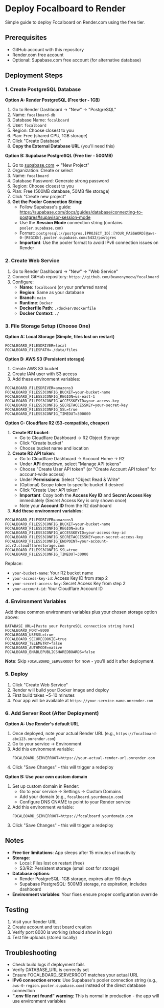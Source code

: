 # Deploy Focalboard to Render

Simple guide to deploy Focalboard on Render.com using the free tier.

## Prerequisites

- GitHub account with this repository
- Render.com free account
- Optional: Supabase.com free account (for alternative database)

## Deployment Steps

### 1. Create PostgreSQL Database

**Option A: Render PostgreSQL (Free tier - 1GB)**

1. Go to Render Dashboard → "New" → "PostgreSQL"
2. Name: `focalboard-db`
3. Database Name: `focalboard`
4. User: `focalboard`
5. Region: Choose closest to you
6. Plan: Free (shared CPU, 1GB storage)
7. Click "Create Database"
8. **Copy the External Database URL** (you'll need this)

**Option B: Supabase PostgreSQL (Free tier - 500MB)**

1. Go to [supabase.com](https://supabase.com) → "New Project"
2. Organization: Create or select
3. Name: `focalboard`
4. Database Password: Generate strong password
5. Region: Choose closest to you
6. Plan: Free (500MB database, 50MB file storage)
7. Click "Create new project"
8. **Get the Pooler Connection String**:
   - Follow Supabase's guide: https://supabase.com/docs/guides/database/connecting-to-postgres#supavisor-session-mode
   - Use the **Session Mode** connection string (contains `pooler.supabase.com`)
   - Format: `postgresql://postgres.[PROJECT_ID]:[YOUR_PASSWORD]@aws-0-[REGION].pooler.supabase.com:5432/postgres`
   - **Important**: Use the pooler format to avoid IPv6 connection issues on Render

### 2. Create Web Service

1. Go to Render Dashboard → "New" → "Web Service"
2. Connect GitHub repository: `https://github.com/0xanonymeow/focalboard`
3. Configure:
   - **Name**: `focalboard` (or your preferred name)
   - **Region**: Same as your database
   - **Branch**: `main`
   - **Runtime**: `Docker`
   - **Dockerfile Path**: `./docker/Dockerfile`
   - **Docker Context**: `./`

### 3. File Storage Setup (Choose One)

**Option A: Local Storage (Simple, files lost on restart)**

```
FOCALBOARD_FILESDRIVER=local
FOCALBOARD_FILESPATH=./data/files
```

**Option B: AWS S3 (Persistent storage)**

1. Create AWS S3 bucket
2. Create IAM user with S3 access
3. Add these environment variables:

```
FOCALBOARD_FILESDRIVER=amazons3
FOCALBOARD_FILESS3CONFIG_BUCKET=your-bucket-name
FOCALBOARD_FILESS3CONFIG_REGION=us-east-1
FOCALBOARD_FILESS3CONFIG_ACCESSKEYID=your-access-key
FOCALBOARD_FILESS3CONFIG_SECRETACCESSKEY=your-secret-key
FOCALBOARD_FILESS3CONFIG_SSL=true
FOCALBOARD_FILESS3CONFIG_TIMEOUT=300000 
```

**Option C: Cloudflare R2 (S3-compatible, cheaper)**

1. **Create R2 bucket**:
   - Go to Cloudflare Dashboard → R2 Object Storage
   - Click "Create bucket"
   - Choose bucket name and location
2. **Create R2 API token**:
   - Go to Cloudflare Dashboard → Account Home → R2
   - Under **API** dropdown, select "Manage API tokens"
   - Choose "Create User API token" (or "Create Account API token" for account-wide access)
   - Under **Permissions**: Select "Object Read & Write"
   - (Optional) Scope token to specific bucket if desired
   - Click "Create User API token"
   - **Important**: Copy both the **Access Key ID** and **Secret Access Key** immediately (Secret Access Key is only shown once)
   - Note your **Account ID** from the R2 dashboard
3. **Add these environment variables**:

```
FOCALBOARD_FILESDRIVER=amazons3
FOCALBOARD_FILESS3CONFIG_BUCKET=your-bucket-name
FOCALBOARD_FILESS3CONFIG_REGION=auto
FOCALBOARD_FILESS3CONFIG_ACCESSKEYID=your-access-key-id
FOCALBOARD_FILESS3CONFIG_SECRETACCESSKEY=your-secret-access-key
FOCALBOARD_FILESS3CONFIG_ENDPOINT=your-account-id.r2.cloudflarestorage.com
FOCALBOARD_FILESS3CONFIG_SSL=true
FOCALBOARD_FILESS3CONFIG_TIMEOUT=30000
```

Replace:

- `your-bucket-name`: Your R2 bucket name
- `your-access-key-id`: Access Key ID from step 2
- `your-secret-access-key`: Secret Access Key from step 2
- `your-account-id`: Your Cloudflare Account ID

### 4. Environment Variables

Add these common environment variables plus your chosen storage option above:

```
DATABASE_URL=[Paste your PostgreSQL connection string here]
FOCALBOARD_PORT=8000
FOCALBOARD_USESSL=true
FOCALBOARD_SECURECOOKIE=true
FOCALBOARD_TELEMETRY=false
FOCALBOARD_AUTHMODE=native
FOCALBOARD_ENABLEPUBLICSHAREDBOARDS=false
```

**Note**: Skip `FOCALBOARD_SERVERROOT` for now - you'll add it after deployment.

### 5. Deploy

1. Click "Create Web Service"
2. Render will build your Docker image and deploy
3. First build takes ~5-10 minutes
4. Your app will be available at `https://your-service-name.onrender.com`

### 6. Add Server Root (After Deployment)

**Option A: Use Render's default URL**

1. Once deployed, note your actual Render URL (e.g., `https://focalboard-abc123.onrender.com`)
2. Go to your service → Environment
3. Add this environment variable:
   ```
   FOCALBOARD_SERVERROOT=https://your-actual-render-url.onrender.com
   ```
4. Click "Save Changes" - this will trigger a redeploy

**Option B: Use your own custom domain**

1. Set up custom domain in Render:
   - Go to your service → Settings → Custom Domains
   - Add your domain (e.g., `focalboard.yourdomain.com`)
   - Configure DNS CNAME to point to your Render service
2. Add this environment variable:
   ```
   FOCALBOARD_SERVERROOT=https://focalboard.yourdomain.com
   ```
3. Click "Save Changes" - this will trigger a redeploy

## Notes

- **Free tier limitations**: App sleeps after 15 minutes of inactivity
- **Storage**:
  - Local: Files lost on restart (free)
  - S3/R2: Persistent storage (small cost for storage)
- **Database options**:
  - Render PostgreSQL: 1GB storage, expires after 90 days
  - Supabase PostgreSQL: 500MB storage, no expiration, includes dashboard
- **Environment variables**: Your fixes ensure proper configuration override

## Testing

1. Visit your Render URL
2. Create account and test board creation
3. Verify port 8000 is working (should show in logs)
4. Test file uploads (stored locally)

## Troubleshooting

- Check build logs if deployment fails
- Verify DATABASE_URL is correctly set
- Ensure FOCALBOARD_SERVERROOT matches your actual URL
- **IPv6 connection errors**: Use Supabase's pooler connection string (e.g., `aws-0-region.pooler.supabase.com`) instead of the direct database connection
- **".env file not found" warning**: This is normal in production - the app will use environment variables

